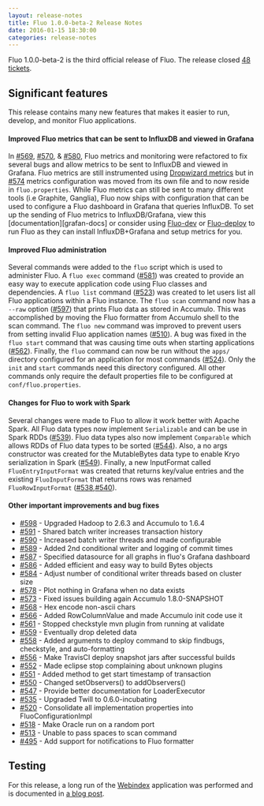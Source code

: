 ```yaml
---
layout: release-notes
title: Fluo 1.0.0-beta-2 Release Notes
date: 2016-01-15 18:30:00
categories: release-notes
---
```


Fluo 1.0.0-beta-2 is the third official release of Fluo.  The release closed [48 tickets][tickets].

## Significant features

This release contains many new features that makes it easier to run, develop, and monitor Fluo applications.

#### Improved Fluo metrics that can be sent to InfluxDB and viewed in Grafana

In [#569][569], [#570][570], & [#580][580], Fluo metrics and monitoring were refactored to fix several 
bugs and allow metrics to be sent to InfluxDB and viewed in Grafana.  Fluo metrics are still instrumented 
using [Dropwizard metrics][dropwizard] but in [#574][574] metrics configuration was moved from its own 
file and to now reside in `fluo.properties`.  While Fluo metrics can still be sent to many different 
tools (i.e Graphite, Ganglia), Fluo now ships with configuration that can be used to configure a Fluo 
dashboard in Grafana that queries InfluxDB.  To set up the sending of Fluo metrics to InfluxDB/Grafana, 
view this [documentation][grafan-docs] or consider using [Fluo-dev][fluo-dev] or [Fluo-deploy][fluo-deploy] 
to run Fluo as they can install InfluxDB+Grafana and setup metrics for you.  

#### Improved Fluo administration

Several commands were added to the `fluo` script which is used to administer Fluo.  A `fluo exec` command 
([#581][581]) was created to provide an easy way to execute application code using Fluo classes and dependencies. 
A `fluo list` command ([#523][523]) was created to let users list all Fluo applications within a Fluo instance.
The `fluo scan` command now has a `--raw` option ([#597][597]) that prints Fluo data as stored in Accumulo. This 
was accomplished by moving the Fluo formatter from Accumulo shell to the scan command.  The `fluo new` command
was improved to prevent users from setting invalid Fluo application names ([#510][510]).  A bug was fixed in the 
`fluo start` command that was causing time outs when starting applications ([#562][562]).  Finally, the `fluo` 
command can now be run without the `apps/` directory configured for an application for most commands ([#524][524]).
Only the `init` and `start` commands need this directory configured.  All other commands only require the default
properties file to be configured at `conf/fluo.properties`.

#### Changes for Fluo to work with Spark

Several changes were made to Fluo to allow it work better with Apache Spark.  All Fluo data types now implement `Serializable`
and can be use in Spark RDDs ([#539][539]).  Fluo data types also now implement `Comparable` which allows RDDs of Fluo data types
to be sorted ([#544][544]).  Also, a no args constructor was created for the MutableBytes data type to enable Kryo serialization
in Spark ([#549][549]).  Finally, a new InputFormat called `FluoEntryInputFormat` was created that returns key/value entries and
the existing `FluoInputFormat` that returns rows was renamed `FluoRowInputFormat` ([#538][538],[#540][540]). 

#### Other important improvements and bug fixes

* [#598][598] - Upgraded Hadoop to 2.6.3 and Accumulo to 1.6.4
* [#591][591] - Shared batch writer increases transaction history
* [#590][590] - Increased batch writer threads and made configurable
* [#589][589] - Added 2nd conditional writer and logging of commit times
* [#587][587] - Specified datasource for all graphs in fluo's Grafana dashboard
* [#586][586] - Added efficient and easy way to build Bytes objects
* [#584][584] - Adjust number of conditional writer threads based on cluster size
* [#578][578] - Plot nothing in Grafana when no data exists
* [#573][573] - Fixed issues building again Accumulo 1.8.0-SNAPSHOT
* [#568][568] - Hex encode non-ascii chars
* [#566][566] - Added RowColumnValue and made Accumulo init code use it
* [#561][561] - Stopped checkstyle mvn plugin from running at validate
* [#559][559] - Eventually drop deleted data
* [#558][558] - Added arguments to deploy command to skip findbugs, checkstyle, and auto-formatting
* [#556][556] - Make TravisCI deploy snapshot jars after successful builds
* [#552][552] - Made eclipse stop complaining about unknown plugins
* [#551][551] - Added method to get start timestamp of transaction
* [#550][550] - Changed setObservers() to addObservers()
* [#547][547] - Provide better documentation for LoaderExecutor
* [#535][535] - Upgraded Twill to 0.6.0-incubating
* [#520][520] - Consolidate all implementation properties into FluoConfigurationImpl
* [#518][518] - Make Oracle run on a random port
* [#513][513] - Unable to pass spaces to scan command
* [#495][495] - Add support for notifications to Fluo formatter

## Testing

For this release, a long run of the [Webindex][webindex] application was performed and is documented in
[a blog post][webindex-post].

[tickets]: https://github.com/fluo-io/fluo/issues?q=milestone%3A1.0.0-beta-2+is%3Aclosed
[fluo-dev]: https://github.com/fluo-io/fluo-dev
[fluo-deploy]: https://github.com/fluo-io/fluo-deploy
[dropwizard]: https://dropwizard.github.io/metrics/3.1.0/
[metrics]: https://github.com/fluo-io/fluo/blob/1.0.0-beta-1/docs/metrics.md
[webindex]: https://github.com/fluo-io/webindex
[webindex-post]: /2016-01-11-webindex-long-run/
[598]: https://github.com/fluo-io/fluo/pull/598
[597]: https://github.com/fluo-io/fluo/issues/597
[591]: https://github.com/fluo-io/fluo/issues/591
[590]: https://github.com/fluo-io/fluo/pull/590
[589]: https://github.com/fluo-io/fluo/pull/589
[587]: https://github.com/fluo-io/fluo/pull/587
[586]: https://github.com/fluo-io/fluo/pull/586
[584]: https://github.com/fluo-io/fluo/pull/584
[581]: https://github.com/fluo-io/fluo/pull/581
[580]: https://github.com/fluo-io/fluo/issues/580
[578]: https://github.com/fluo-io/fluo/pull/578
[574]: https://github.com/fluo-io/fluo/issues/574
[573]: https://github.com/fluo-io/fluo/pull/573
[570]: https://github.com/fluo-io/fluo/issues/570
[569]: https://github.com/fluo-io/fluo/issues/569
[568]: https://github.com/fluo-io/fluo/issues/568
[566]: https://github.com/fluo-io/fluo/pull/566
[562]: https://github.com/fluo-io/fluo/issues/562
[561]: https://github.com/fluo-io/fluo/pull/561
[559]: https://github.com/fluo-io/fluo/issues/559
[558]: https://github.com/fluo-io/fluo/pull/558
[556]: https://github.com/fluo-io/fluo/issues/556
[552]: https://github.com/fluo-io/fluo/pull/552
[551]: https://github.com/fluo-io/fluo/pull/551
[550]: https://github.com/fluo-io/fluo/pull/550
[549]: https://github.com/fluo-io/fluo/pull/549
[547]: https://github.com/fluo-io/fluo/issues/547
[544]: https://github.com/fluo-io/fluo/issues/544
[540]: https://github.com/fluo-io/fluo/issues/540
[539]: https://github.com/fluo-io/fluo/issues/539
[538]: https://github.com/fluo-io/fluo/issues/538
[535]: https://github.com/fluo-io/fluo/pull/535
[524]: https://github.com/fluo-io/fluo/issues/524
[523]: https://github.com/fluo-io/fluo/issues/523
[520]: https://github.com/fluo-io/fluo/issues/520
[518]: https://github.com/fluo-io/fluo/issues/518
[513]: https://github.com/fluo-io/fluo/issues/513
[510]: https://github.com/fluo-io/fluo/issues/510
[495]: https://github.com/fluo-io/fluo/issues/495
[20]: https://github.com/fluo-io/fluo/issues/20
